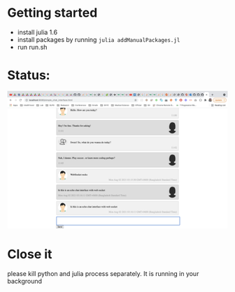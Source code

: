 # Getting started
- install julia 1.6
- install packages by running `julia addManualPackages.jl`
- run run.sh

# Status:
![Image](documentation/images/status.png)

# Close it
please kill python and julia process separately. It is running in your background